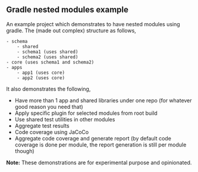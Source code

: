 ## Gradle nested modules example

An example project which demonstrates to have nested modules using gradle. The (made out complex) structure as follows,

```
- schema
    - shared
    - schema1 (uses shared)
    - schema2 (uses shared)
- core (uses schema1 and schema2)
- apps
    - app1 (uses core)
    - app2 (uses core)
```

It also demonstrates the following,

* Have more than 1 app and shared libraries under one repo (for whatever good reason you need that)
* Apply specific plugin for selected modules from root build
* Use shared test utilities in other modules
* Aggregate test results
* Code coverage using JaCoCo
* Aggregate code coverage and generate report (by default code coverage is done per module, the report generation is still per module though)

**Note:** These demonstrations are for experimental purpose and opinionated.
